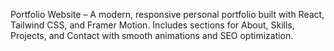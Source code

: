 Portfolio Website – A modern, responsive personal portfolio built with React, Tailwind CSS, and Framer Motion. Includes sections for About, Skills, Projects, and Contact with smooth animations and SEO optimization.
